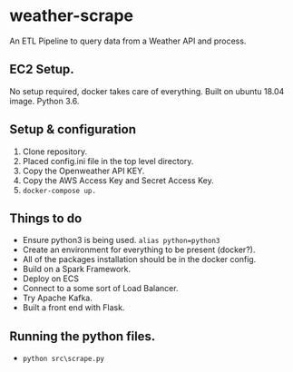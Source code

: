 # weather-scrape
An ETL Pipeline to query data from a Weather API and process.

## EC2 Setup.

No setup required, docker takes care of everything.
Built on ubuntu 18.04 image. Python 3.6.

## Setup & configuration

1. Clone repository.
2. Placed config.ini file in the top level directory.
3. Copy the Openweather API KEY.
4. Copy the AWS Access Key and Secret Access Key.
5. ```docker-compose up.```

## Things to do

- Ensure python3 is being used. ```alias python=python3```
- Create an environment for everything to be present (docker?). 
- All of the packages installation should be in the docker config.
- Build on a Spark Framework.
- Deploy on ECS
- Connect to a some sort of Load Balancer.
- Try Apache Kafka.
- Built a front end with Flask.

## Running the python files.

- ```python src\scrape.py```
